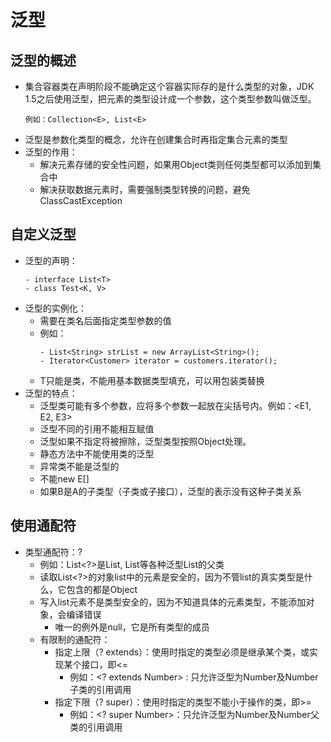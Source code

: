 # 泛型

## 泛型的概述

  - 集合容器类在声明阶段不能确定这个容器实际存的是什么类型的对象，JDK 1.5之后使用泛型，把元素的类型设计成一个参数，这个类型参数叫做泛型。
    ```
    例如：Collection<E>, List<E>
    ```
  - 泛型是参数化类型的概念，允许在创建集合时再指定集合元素的类型
  - 泛型的作用：
    - 解决元素存储的安全性问题，如果用Object类则任何类型都可以添加到集合中
    - 解决获取数据元素时，需要强制类型转换的问题，避免ClassCastException
  
## 自定义泛型

  - 泛型的声明：
    ```
    - interface List<T>
    - class Test<K, V>
    ```
  - 泛型的实例化：
    - 需要在类名后面指定类型参数的值
    - 例如：
      ```
      - List<String> strList = new ArrayList<String>();
      - Iterator<Customer> iterator = customers.iterator();
      ```
    - T只能是类，不能用基本数据类型填充，可以用包装类替换
  - 泛型的特点：
    - 泛型类可能有多个参数，应将多个参数一起放在尖括号内。例如：<E1, E2, E3>
    - 泛型不同的引用不能相互赋值
    - 泛型如果不指定将被擦除，泛型类型按照Object处理。
    - 静态方法中不能使用类的泛型
    - 异常类不能是泛型的
    - 不能new E[]
    - 如果B是A的子类型（子类或子接口），泛型的表示没有这种子类关系
  
## 使用通配符

  - 类型通配符：?
    - 例如：List<?>是List<String>, List<Object>等各种泛型List的父类
    - 读取List<?>的对象list中的元素是安全的，因为不管list的真实类型是什么，它包含的都是Object
    - 写入list元素不是类型安全的，因为不知道具体的元素类型，不能添加对象，会编译错误
      - 唯一的例外是null，它是所有类型的成员
  - 有限制的通配符：
    - 指定上限（? extends）：使用时指定的类型必须是继承某个类，或实现某个接口，即<=
      - 例如：<? extends Number> : 只允许泛型为Number及Number子类的引用调用
    - 指定下限（? super）：使用时指定的类型不能小于操作的类，即>=
      - 例如：<? super Number>：只允许泛型为Number及Number父类的引用调用

